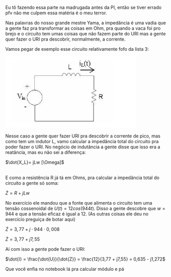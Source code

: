 Eu tô fazendo essa parte na madrugada antes da PI, então se tiver errado pfv não me culpem essa matéria é o meu terror.

Nas palavras do nosso grande mestre Yama, a impedância é uma vadia que a gente faz pra transformar as coisas em Ohm, pra quando a vaca foi pro brejo e o circuito tem umas coisas que não fazem parte do URI mas a gente quer fazer o URI pra descobrir, normalmente, a corrente.

Vamos pegar de exemplo esse circuito relativamente fofo da lista 3:

![image.png](img/img26.png) <br>

Nesse caso a gente quer fazer URI pra descobrir a corrente de pico, mas como tem um indutor L, vamo calcular a impedância total do circuito pra poder fazer o URI. No negócio de indutância a gente disse que isso era a reatância, mas eu não sei a diferença:

$\dot{X_L}= jLw [\Omega]$<br><br>

E como a resistência R já tá em Ohms, pra calcular a impedância total do circuito a gente só soma:

$\dot{Z} = R + jLw$

No exercício ele mandou que a fonte que alimenta o circuito tem uma tensão cossenoidal de $U(t) = 12 cos(944t)$. Disso a gente descobre que $w=944$ e que a tensão eficaz é igual a 12. (As outras coisas ele deu no exercício preguiça de botar aqui)

$\dot{Z} = 3,77 + j\cdot 944\cdot 0,008$

$\dot{Z} = 3,77 + j7,55$

Aí com isso a gente pode fazer o URI:

$\dot{I} = \frac{\dot{U}}{\dot{Z}} = \frac{12}{3,77 + j7,55} = 0,635 - j1,272$

Que você enfia no notebook lá pra calcular módulo e pá
